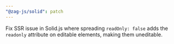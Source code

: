 ```yaml
---
"@zag-js/solid": patch
---
```


Fix SSR issue in Solid.js where spreading `readOnly: false` adds the `readonly` attribute on editable elements, making
them uneditable.
